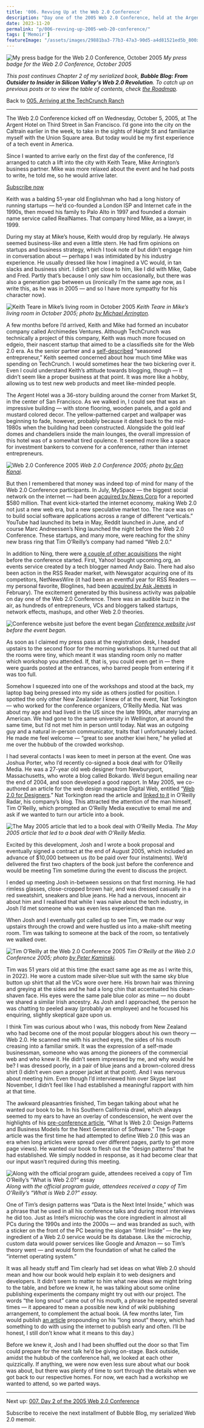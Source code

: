 ```yaml
---
title: '006. Revving Up at the Web 2.0 Conference'
description: "Day one of the 2005 Web 2.0 Conference, held at the Argent Hotel in San Francisco; including a meeting with the man himself, Tim O'Reilly."
date: 2023-11-20
permalink: "p/006-revving-up-2005-web-20-conference/"
tags: ['Memoir']
featureImage: "/assets/images/29881ba3-77b3-47a3-90d5-a4d81521ed5b_800x600.jpg"
---
```

![My press badge for the Web 2.0 Conference, October 2005](/assets/images/29881ba3-77b3-47a3-90d5-a4d81521ed5b_800x600.jpg "My press badge for the Web 2.0 Conference, October 2005")
*My press badge for the Web 2.0 Conference, October 2005*

_This post continues Chapter 2 of my serialized book, **Bubble Blog: From Outsider to Insider in Silicon Valley's Web 2.0 Revolution**. To catch up on previous posts or to view the table of contents, check [the Roadmap](https://www.cybercultural.com/p/roadmap-bubbleblog)._

Back to [005\. Arriving at the TechCrunch Ranch](https://www.cybercultural.com/p/005-arriving-at-the-techcrunch-ranch)

* * *

The Web 2.0 Conference kicked off on Wednesday, October 5, 2005, at The Argent Hotel on Third Street in San Francisco. I’d gone into the city on the Caltrain earlier in the week, to take in the sights of Haight St and familiarize myself with the Union Square area. But today would be my first experience of a tech event in America.

Since I wanted to arrive early on the first day of the conference, I’d arranged to catch a lift into the city with Keith Teare, Mike Arrington’s business partner. Mike was more relaxed about the event and he had posts to write, he told me, so he would arrive later.

[Subscribe now](https://www.cybercultural.com/subscribe?)

Keith was a balding 51-year old Englishman who had a long history of running startups — he’d co-founded a London ISP and Internet cafe in the 1990s, then moved his family to Palo Alto in 1997 and founded a domain name service called RealNames. That company hired Mike, as a lawyer, in 1999.

During my stay at Mike’s house, Keith would drop by regularly. He always seemed business-like and even a little stern. He had firm opinions on startups and business strategy, which I took note of but didn’t engage him in conversation about — perhaps I was intimidated by his industry experience. He usually dressed like how I imagined a VC would, in tan slacks and business shirt. I didn’t get close to him, like I did with Mike, Gabe and Fred. Partly that’s because I only saw him occasionally, but there was also a generation gap between us (ironically I’m the same age now, as I write this, as he was in 2005 — and so I have more sympathy for his character now).

![Keith Teare in Mike’s living room in October 2005](/assets/images/67cf0fb0-b247-4f80-be8c-6b3129d34d38_800x600.jpg "Keith Teare in Mike’s living room in October 2005")
*Keith Teare in Mike’s living room in October 2005; photo [by Michael Arrington](https://www.flickr.com/photos/michaelarrington/55034191/in/dateposted/).*

A few months before I’d arrived, Keith and Mike had formed an incubator company called Archimedes Ventures. Although TechCrunch was technically a project of this company, Keith was much more focused on edgeio, their nascent startup that aimed to be a classifieds site for the Web 2.0 era. As the senior partner and a [self-described](https://web.archive.org/web/20051026075843/http://www.archimedesventures.com/?page_id=2) “seasoned entrepreneur,” Keith seemed concerned about how much time Mike was spending on TechCrunch. I would sometimes hear the two bickering over it. Even I could understand Keith’s attitude towards blogging, though — it didn’t seem like a proper business at that point. It was more like a hobby, allowing us to test new web products and meet like-minded people.

The Argent Hotel was a 36-story building around the corner from Market St, in the center of San Francisco. As we walked in, I could see that was an impressive building — with stone flooring, wooden panels, and a gold and mustard colored decor. The yellow-patterned carpet and wallpaper was beginning to fade, however, probably because it dated back to the mid-1980s when the building had been constructed. Alongside the gold leaf domes and chandeliers inside the main lounges, the overall impression of this hotel was of a somewhat tired opulence. It seemed more like a space for investment bankers to convene for a conference, rather than internet entrepreneurs.

![Web 2.0 Conference 2005](/assets/images/3e0f736a-898b-4fe6-9b8d-b2d7a0857cde_2048x1362.jpg "Web 2.0 Conference 2005")
*Web 2.0 Conference 2005; photo [by Gen Kanai](https://www.flickr.com/photos/gen/49888383/in/album-1082901/).*

But then I remembered that money was indeed top of mind for many of the Web 2.0 Conference participants. In July, MySpace — the biggest social network on the internet — had been [acquired by News Corp](https://web.archive.org/web/20060315001857/http://www.readwriteweb.com/archives/web_20_weekly_w_26.php) for a reported $580 million. That event kick-started the internet economy, making Web 2.0 not just a new web era, but a new speculative market too. The race was on to build social software applications across a range of different “verticals.” YouTube had launched its beta in May, Reddit launched in June, and of course Marc Andreessen’s Ning launched the night before the Web 2.0 Conference. These startups, and many more, were reaching for the shiny new brass ring that Tim O’Reilly’s company had named “Web 2.0.”

In addition to Ning, there were [a couple of other acquisitions](https://web.archive.org/web/20060508063408/http://www.readwriteweb.com/archives/acquisitions_ha.php) the night before the conference started. First, Yahoo! bought upcoming.org, an events service created by a tech blogger named Andy Baio. There had also been action in the RSS Reader market, with Newsgator acquiring one of its competitors, NetNewsWire (it had been an eventful year for RSS Readers — my personal favorite, Bloglines, had been [acquired by Ask Jeeves](https://web.archive.org/web/20051219151407/http://www.readwriteweb.com/archives/bloglines_acqui.php) in February). The excitement generated by this business activity was palpable on day one of the Web 2.0 Conference. There was an audible buzz in the air, as hundreds of entrepreneurs, VCs and bloggers talked startups, network effects, mashups, and other Web 2.0 theories.

![Conference website just before the event began](/assets/images/ef87331e-1101-4b5d-828f-0e3951f60e5a_1280x891.jpg "Conference website just before the event began")
*[Conference website](https://web.archive.org/web/20051003223237/http://www.web2con.com/) just before the event began.*

As soon as I claimed my press pass at the registration desk, I headed upstairs to the second floor for the morning workshops. It turned out that all the rooms were tiny, which meant it was standing room only no matter which workshop you attended. If, that is, you could even get in — there were guards posted at the entrances, who barred people from entering if it was too full.

Somehow I squeezed into one of the workshops and stood at the back, my laptop bag being pressed into my side as others jostled for position. I spotted the only other New Zealander I knew of at the event, Nat Torkington — who worked for the conference organizers, O’Reilly Media. Nat was about my age and had lived in the US since the late 1990s, after marrying an American. We had gone to the same university in Wellington, at around the same time, but I’d not met him in person until today. Nat was an outgoing guy and a natural in-person communicator, traits that I unfortunately lacked. He made me feel welcome — “great to see another kiwi here,” he yelled at me over the hubbub of the crowded workshop.

I had several contacts I was keen to meet in person at the event. One was Joshua Porter, who I’d recently co-signed a book deal with for O’Reilly Media. He was a 27-year old web designer from Newburyport, Massachusetts, who wrote a blog called Bokardo. We’d begun emailing near the end of 2004, and soon developed a good rapport. In May 2005, we co-authored an article for the web design magazine Digital Web, entitled “[Web 2.0 for Designers](https://web.archive.org/web/20050507115201/http://digital-web.com/articles/web_2_for_designers/).” Nat Torkington read the article and [linked to it](http://radar.oreilly.com/archives/2005/06/designing-for-w.html) in O’Reilly Radar, his company’s blog. This attracted the attention of the man himself, Tim O’Reilly, which prompted an O’Reilly Media executive to email me and ask if we wanted to turn our article into a book.

![The May 2005 article that led to a book deal with O’Reilly Media.](/assets/images/7c1c6fab-f387-4a6c-a864-48cebdf0a9d7_2072x1542.jpg "The May 2005 article that led to a book deal with O’Reilly Media.")
*The May 2005 article that led to a book deal with O’Reilly Media.*

Excited by this development, Josh and I wrote a book proposal and eventually signed a contract at the end of August 2005, which included an advance of $10,000 between us (to be paid over four instalments). We’d delivered the first two chapters of the book just before the conference and would be meeting Tim sometime during the event to discuss the project.

I ended up meeting Josh in-between sessions on that first morning. He had rimless glasses, close-cropped brown hair, and was dressed casually in a red sweatshirt, sneakers and blue jeans. He had a nervous, innocent air about him and I realised that while I was naïve about the tech industry, in Josh I’d met someone who was even less experienced than me.

When Josh and I eventually got called up to see Tim, we made our way upstairs through the crowd and were hustled us into a make-shift meeting room. Tim was talking to someone at the back of the room, so tentatively we walked over.

![Tim O’Reilly at the Web 2.0 Conference 2005](/assets/images/5bb7a5f5-87f2-4940-bd4e-c83b9e050bd8_2048x1536.jpg "Tim O’Reilly at the Web 2.0 Conference 2005")
*Tim O’Reilly at the Web 2.0 Conference 2005; photo [by Peter Kaminski](https://www.flickr.com/photos/peterkaminski/49985709).*

Tim was 51 years old at this time (the exact same age as me as I write this, in 2022). He wore a custom made silver-blue suit with the same sky blue button up shirt that all the VCs wore over here. His brown hair was thinning and greying at the sides and he had a long chin that accentuated his clean-shaven face. His eyes were the same pale blue color as mine — no doubt we shared a similar Irish ancestry. As Josh and I approached, the person he was chatting to peeled away (probably an employee) and he focused his enquiring, slightly skeptical gaze upon us.

I think Tim was curious about who I was, this nobody from New Zealand who had become one of the most popular bloggers about his own theory — Web 2.0. He scanned me with his arched eyes, the sides of his mouth creasing into a familiar smirk. It was the expression of a self-made businessman, someone who was among the pioneers of the commercial web and who knew it. He didn’t seem impressed by me, and why would he be? I was dressed poorly, in a pair of blue jeans and a brown-colored dress shirt (I didn’t even own a proper jacket at that point). And I was nervous about meeting him. Even though I’d interviewed him over Skype last November, I didn’t feel like I had established a meaningful rapport with him at that time.

The awkward pleasantries finished, Tim began talking about what he wanted our book to be. In his Southern California drawl, which always seemed to my ears to have an overlay of condescension, he went over the highlights of his [pre-conference article](https://web.archive.org/web/20051124001430/http://www.oreillynet.com/pub/a/oreilly/tim/news/2005/09/30/what-is-web-20.html), “What Is Web 2.0: Design Patterns and Business Models for the Next Generation of Software.” The 5-page article was the first time he had attempted to define Web 2.0 (this was an era when long articles were spread over different pages, partly to get more page views). He wanted our book to flesh out the “design patterns” that he had established. We simply nodded in response, as it had become clear that our input wasn’t required during this meeting.

![Along with the official program guide, attendees received a copy of Tim O’Reilly’s “What is Web 2.0?” essay](/assets/images/317492b8-b232-4819-a3d9-21bd54713985_2016x1512.jpg "Along with the official program guide, attendees received a copy of Tim O’Reilly’s “What is Web 2.0?” essay")
*Along with the official program guide, attendees received a copy of Tim O’Reilly’s “What is Web 2.0?” essay.*

One of Tim’s design patterns was “Data is the Next Intel Inside,” which was a phrase that he used in all his conference talks and during most interviews he did too. Just as Intel’s microchip was the core ingredient in almost all PCs during the 1990s and into the 2000s — and was branded as such, with a sticker on the front of the PC bearing the slogan “Intel Inside” — the key ingredient of a Web 2.0 service would be its database. Like the microchip, custom data would power services like Google and Amazon — so Tim’s theory went — and would form the foundation of what he called the “internet operating system.”

It was all heady stuff and Tim clearly had set ideas on what Web 2.0 should mean and how our book would help explain it to web designers and developers. It didn’t seem to matter to him what new ideas _we_ might bring to the table, and before we knew it, he was talking about some online publishing experiments the company might try out with our project. The words “the long snout” came out of his mouth, a phrase he repeated several times — it appeared to mean a possible new kind of wiki publishing arrangement, to complement the actual book. (A few months later, Tim would publish [an article](http://radar.oreilly.com/archives/2006/01/the-long-snout.html) propounding on his “long snout” theory, which had something to do with using the internet to publish early and often. I’ll be honest, I still don’t know what it means to this day.)

Before we knew it, Josh and I had been shuffled out the door so that Tim could prepare for the next talk he’d be giving on-stage. Back outside, amidst the hubbub of the conference hall, we looked at each other quizzically. If anything, we were now even less sure about what our book was about, but there was plenty of time to sort through the details when we got back to our respective homes. For now, we each had a workshop we wanted to attend, so we parted ways.

* * *

Next up: [007\. Day 2 of the 2005 Web 2.0 Conference](https://www.cybercultural.com/p/007-2005-web-20-conference-day-2)

Subscribe to receive the next installment of Bubble Blog, my serialized Web 2.0 memoir.